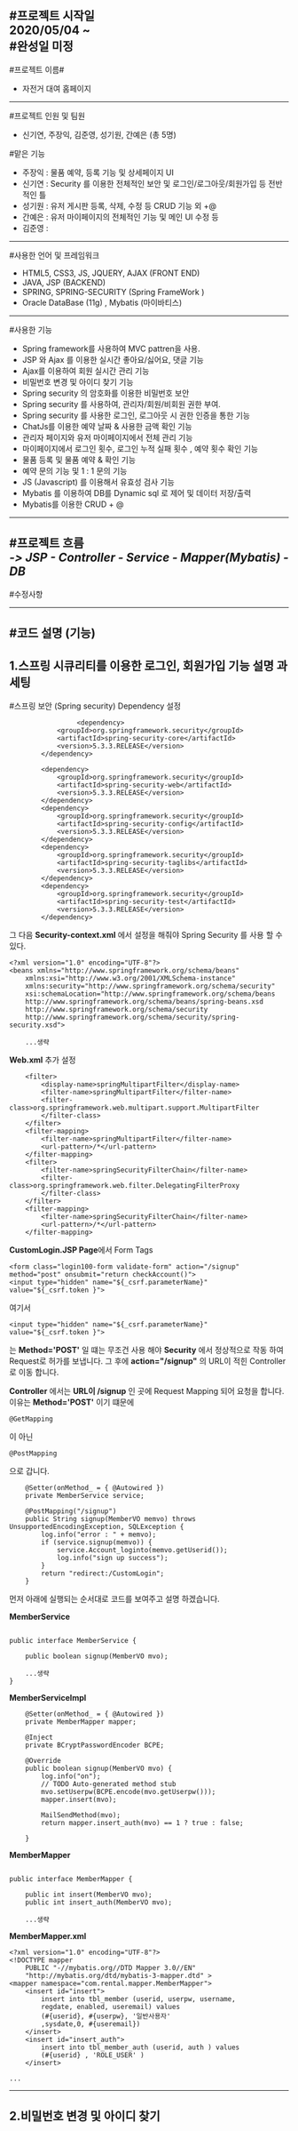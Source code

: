 #프로젝트 시작일  
2020/05/04 ~   
#완성일
미정
---
#프로젝트 이름#
 - 자전거 대여 홈페이지
 ---
 #프로젝트 인원 및 팀원
  - 신기연, 주장익, 김준영, 성기원, 간예은 (총 5명)  
  
 #맡은 기능  
  - 주장익 : 물품 예약, 등록 기능 및 상세페이지 UI  
  - 신기연 : Security 를 이용한 전체적인 보안 및 로그인/로그아웃/회원가입 등 전반적인 틀  
  - 성기원 : 유저 게시판 등록, 삭제, 수정 등 CRUD 기능 외  +@  
  - 간예은 : 유저 마이페이지의 전체적인 기능 및 메인 UI 수정 등  
  - 김준영 : 
 ---
#사용한 언어 및 프레임워크  
 - HTML5, CSS3, JS, JQUERY, AJAX (FRONT END)
 - JAVA, JSP (BACKEND)
 - SPRING, SPRING-SECURITY (Spring FrameWork ) 
 - Oracle DataBase (11g) , Mybatis (마이바티스)
 ---
 
#사용한 기능   
 - Spring framework를 사용하여 MVC pattren을 사용.
 - JSP 와 Ajax 를 이용한 실시간 좋아요/싫어요, 댓글 기능
 - Ajax를 이용하여 회원 실시간 관리 기능  
 - 비밀번호 변경 및 아이디 찾기 기능
 - Spring security 의 암호화를 이용한 비밀번호 보안
 - Spring security 를 사용하여, 관리자/회원/비회원 권한 부여.
 - Spring security 를 사용한 로그인, 로그아웃 시 권한 인증을 통한 기능
 - ChatJs를 이용한 예약 날짜 & 사용한 금액 확인 기능
 - 관리자 페이지와 유저 마이페이지에서 전체 관리 기능
 - 마이페이지에서 로그인 횟수, 로그인 누적 실패 횟수 , 예약 횟수 확인 기능
 - 물품 등록 및 물품 예약 & 확인 기능 
 - 예약 문의 기능 및 1 : 1 문의 기능 
 - JS (Javascript) 를 이용해서 유효성 검사 기능
 - Mybatis 를 이용하여 DB를 Dynamic sql 로 제어 및 데이터 저장/출력  
 - Mybatis를 이용한 CRUD  + @ 
 ---
#프로젝트 흐름  
_-> JSP - Controller - Service - Mapper(Mybatis) - DB_
---
#수정사항

---

#코드 설명 (기능)   
---
1.스프링 시큐리티를 이용한 로그인, 회원가입 기능 설명 과 세팅 
---   
#스프링 보안 (Spring security) Dependency 설정
```
                 <dependency>
			<groupId>org.springframework.security</groupId>
			<artifactId>spring-security-core</artifactId>
			<version>5.3.3.RELEASE</version>
		</dependency>

		<dependency>
			<groupId>org.springframework.security</groupId>
			<artifactId>spring-security-web</artifactId>
			<version>5.3.3.RELEASE</version>
		</dependency>
		<dependency>
			<groupId>org.springframework.security</groupId>
			<artifactId>spring-security-config</artifactId>
			<version>5.3.3.RELEASE</version>
		</dependency>
		<dependency>
			<groupId>org.springframework.security</groupId>
			<artifactId>spring-security-taglibs</artifactId>
			<version>5.3.3.RELEASE</version>
		</dependency>
		<dependency>
			<groupId>org.springframework.security</groupId>
			<artifactId>spring-security-test</artifactId>
			<version>5.3.3.RELEASE</version>
		</dependency>
```
그 다음
**Security-context.xml** 에서 설정을 해줘야 Spring Security 를 사용 할 수 있다.
```
<?xml version="1.0" encoding="UTF-8"?>
<beans xmlns="http://www.springframework.org/schema/beans"
	xmlns:xsi="http://www.w3.org/2001/XMLSchema-instance"
	xmlns:security="http://www.springframework.org/schema/security"
	xsi:schemaLocation="http://www.springframework.org/schema/beans 
	http://www.springframework.org/schema/beans/spring-beans.xsd
	http://www.springframework.org/schema/security 
	http://www.springframework.org/schema/security/spring-security.xsd">
	
	...생략
```
**Web.xml** 추가 설정
```
	<filter>
		<display-name>springMultipartFilter</display-name>
		<filter-name>springMultipartFilter</filter-name>
		<filter-class>org.springframework.web.multipart.support.MultipartFilter
		</filter-class>
	</filter>
	<filter-mapping>
		<filter-name>springMultipartFilter</filter-name>
		<url-pattern>/*</url-pattern>
	</filter-mapping>
	<filter>
		<filter-name>springSecurityFilterChain</filter-name>
		<filter-class>org.springframework.web.filter.DelegatingFilterProxy
		</filter-class>
	</filter>
	<filter-mapping>
		<filter-name>springSecurityFilterChain</filter-name>
		<url-pattern>/*</url-pattern>
	</filter-mapping>
```
**CustomLogin.JSP Page**에서 Form Tags
```
<form class="login100-form validate-form" action="/signup" method="post" onsubmit="return checkAccount()">
<input type="hidden" name="${_csrf.parameterName}" value="${_csrf.token }">
```
여기서 
```
<input type="hidden" name="${_csrf.parameterName}" value="${_csrf.token }">
```
는 **Method='POST'** 일 떄는 무조건 사용 해야 **Security** 에서 정상적으로 작동 하여 Request로 허가를 보냅니다.
그 후에 **action="/signup"** 의 URL이 적힌 Controller 로 이동 합니다.

**Controller** 에서는 
**URL이 /signup** 인 곳에 Request Mapping 되어 요청을 합니다.
이유는 **Method='POST'** 이기 떄문에 
```
@GetMapping 
```
이 아닌 
```
@PostMapping
```
으로 갑니다.
```
	@Setter(onMethod_ = { @Autowired })
	private MemberService service;

	@PostMapping("/signup")
	public String signup(MemberVO memvo) throws UnsupportedEncodingException, SQLException {
		log.info("error : " + memvo);
		if (service.signup(memvo)) {
			service.Account_loginto(memvo.getUserid());
			log.info("sign up success");
		} 
		return "redirect:/CustomLogin";
	}
```
먼저 아래에 실행되는 순서대로 코드를 보여주고 설명 하겠습니다.

**MemberService**
```

public interface MemberService {

	public boolean signup(MemberVO mvo);
	
	...생략
}
```

**MemberServiceImpl**
```
	@Setter(onMethod_ = { @Autowired })
	private MemberMapper mapper;

	@Inject
	private BCryptPasswordEncoder BCPE;

	@Override
	public boolean signup(MemberVO mvo) {
		log.info("on");
		// TODO Auto-generated method stub
		mvo.setUserpw(BCPE.encode(mvo.getUserpw()));
		mapper.insert(mvo);

		MailSendMethod(mvo);
		return mapper.insert_auth(mvo) == 1 ? true : false;

	}
```
**MemberMapper**
```

public interface MemberMapper {

	public int insert(MemberVO mvo);
	public int insert_auth(MemberVO mvo);
	
	...생략
```
**MemberMapper.xml**
```
<?xml version="1.0" encoding="UTF-8"?>
<!DOCTYPE mapper 
	PUBLIC "-//mybatis.org//DTD Mapper 3.0//EN" 
	"http://mybatis.org/dtd/mybatis-3-mapper.dtd" >
<mapper namespace="com.rental.mapper.MemberMapper">
	<insert id="insert">
		insert into tbl_member (userid, userpw, username,
		regdate, enabled, useremail) values
		(#{userid}, #{userpw}, '일반사용자'
		,sysdate,0, #{useremail})
	</insert>
	<insert id="insert_auth">
		insert into tbl_member_auth (userid, auth ) values
		(#{userid} , 'ROLE_USER' )
	</insert>

...
```
---
2.비밀번호 변경 및 아이디 찾기
---
